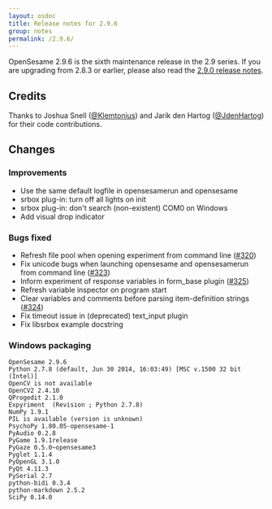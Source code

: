```yaml
---
layout: osdoc
title: Release notes for 2.9.6
group: notes
permalink: /2.9.6/
---
```


OpenSesame 2.9.6 is the sixth maintenance release in the 2.9 series. If you are upgrading from 2.8.3 or earlier, please also read the [2.9.0 release notes].

## Credits

Thanks to Joshua Snell ([@Klemtonius](https://github.com/Klemtonius)) and Jarik den Hartog ([@JdenHartog](https://github.com/JdenHartog)) for their code contributions.

## Changes

### Improvements

- Use the same default logfile in opensesamerun and opensesame
- srbox plug-in: turn off all lights on init
- srbox plug-in: don't search (non-existent) COM0 on Windows
- Add visual drop indicator

### Bugs fixed

- Refresh file pool when opening experiment from command line ([#320](https://github.com/smathot/OpenSesame/issues/320))
- Fix unicode bugs when launching opensesame and opensesamerun from command line ([#323](https://github.com/smathot/OpenSesame/issues/323))
- Inform experiment of response variables in form_base plugin ([#325](https://github.com/smathot/OpenSesame/issues/325))
- Refresh variable inspector on program start
- Clear variables and comments before parsing item-definition strings ([#324](https://github.com/smathot/OpenSesame/issues/324))
- Fix timeout issue in (deprecated) text_input plugin
- Fix libsrbox example docstring

### Windows packaging

~~~
OpenSesame 2.9.6
Python 2.7.8 (default, Jun 30 2014, 16:03:49) [MSC v.1500 32 bit (Intel)]
OpenCV is not available
OpenCV2 2.4.10
QProgedit 2.1.0
Expyriment  (Revision ; Python 2.7.8)
NumPy 1.9.1
PIL is available (version is unknown)
PsychoPy 1.80.05-opensesame-1
PyAudio 0.2.8
PyGame 1.9.1release
PyGaze 0.5.0~opensesame3
Pyglet 1.1.4
PyOpenGL 3.1.0
PyQt 4.11.3
PySerial 2.7
python-bidi 0.3.4
python-markdown 2.5.2
SciPy 0.14.0
~~~

[2.9.0 release notes]: /notes/2.9.0/
